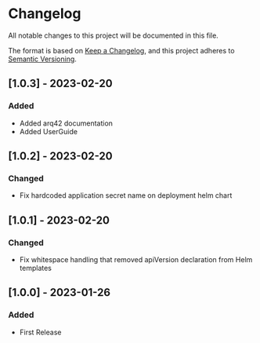 # Changelog

All notable changes to this project will be documented in this file.

The format is based on [Keep a Changelog](https://keepachangelog.com/en/1.0.0/),
and this project adheres to [Semantic Versioning](https://semver.org/spec/v2.0.0.html).

## [1.0.3] -  2023-02-20

### Added

- Added arq42 documentation
- Added UserGuide


## [1.0.2] -  2023-02-20

### Changed

- Fix hardcoded application secret name on deployment helm chart

## [1.0.1] -  2023-02-20

### Changed

- Fix whitespace handling that removed apiVersion declaration from Helm templates

## [1.0.0] - 2023-01-26

### Added

- First Release 

